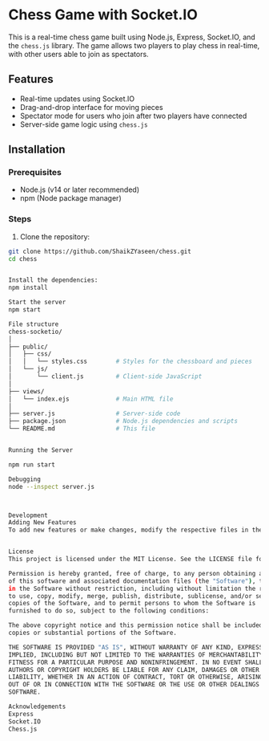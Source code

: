 # Chess Game with Socket.IO

This is a real-time chess game built using Node.js, Express, Socket.IO, and the `chess.js` library. The game allows two players to play chess in real-time, with other users able to join as spectators.

## Features

- Real-time updates using Socket.IO
- Drag-and-drop interface for moving pieces
- Spectator mode for users who join after two players have connected
- Server-side game logic using `chess.js`

## Installation

### Prerequisites

- Node.js (v14 or later recommended)
- npm (Node package manager)

### Steps

1. Clone the repository:

```bash
git clone https://github.com/ShaikZYaseen/chess.git
cd chess


Install the dependencies:
npm install

Start the server
npm start

File structure
chess-socketio/
│
├── public/
│   ├── css/
│   │   └── styles.css        # Styles for the chessboard and pieces
│   └── js/
│       └── client.js         # Client-side JavaScript
│
├── views/
│   └── index.ejs             # Main HTML file
│
├── server.js                 # Server-side code
├── package.json              # Node.js dependencies and scripts
└── README.md                 # This file


Running the Server

npm run start

Debugging
node --inspect server.js



Development
Adding New Features
To add new features or make changes, modify the respective files in the public/js (for client-side code) and server.js (for server-side code). For example, to change how the board is rendered, you would modify the client.js file.


License
This project is licensed under the MIT License. See the LICENSE file for details.

Permission is hereby granted, free of charge, to any person obtaining a copy
of this software and associated documentation files (the "Software"), to deal
in the Software without restriction, including without limitation the rights
to use, copy, modify, merge, publish, distribute, sublicense, and/or sell
copies of the Software, and to permit persons to whom the Software is
furnished to do so, subject to the following conditions:

The above copyright notice and this permission notice shall be included in all
copies or substantial portions of the Software.

THE SOFTWARE IS PROVIDED "AS IS", WITHOUT WARRANTY OF ANY KIND, EXPRESS OR
IMPLIED, INCLUDING BUT NOT LIMITED TO THE WARRANTIES OF MERCHANTABILITY,
FITNESS FOR A PARTICULAR PURPOSE AND NONINFRINGEMENT. IN NO EVENT SHALL THE
AUTHORS OR COPYRIGHT HOLDERS BE LIABLE FOR ANY CLAIM, DAMAGES OR OTHER
LIABILITY, WHETHER IN AN ACTION OF CONTRACT, TORT OR OTHERWISE, ARISING FROM,
OUT OF OR IN CONNECTION WITH THE SOFTWARE OR THE USE OR OTHER DEALINGS IN THE
SOFTWARE.

Acknowledgements
Express
Socket.IO
Chess.js